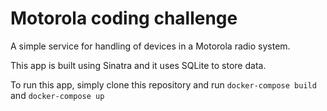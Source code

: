 # Motorola coding challenge
A simple service for handling of devices in a Motorola radio system. 

This app is built using Sinatra and it uses SQLite to store data.

To run this app, simply clone this repository and run `docker-compose build` and `docker-compose up`